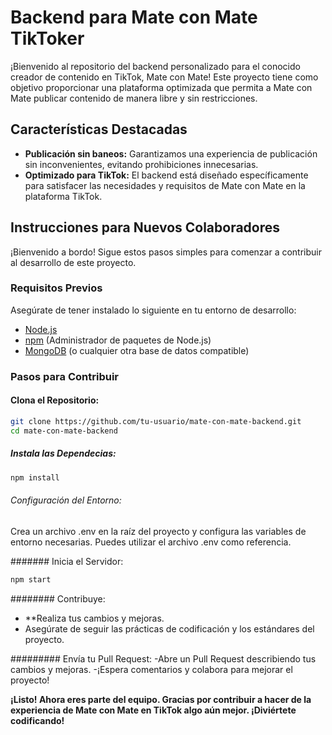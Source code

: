 # Backend para Mate con Mate TikToker

¡Bienvenido al repositorio del backend personalizado para el conocido creador de contenido en TikTok, Mate con Mate! Este proyecto tiene como objetivo proporcionar una plataforma optimizada que permita a Mate con Mate publicar contenido de manera libre y sin restricciones.

## Características Destacadas
- **Publicación sin baneos:** Garantizamos una experiencia de publicación sin inconvenientes, evitando prohibiciones innecesarias.
- **Optimizado para TikTok:** El backend está diseñado específicamente para satisfacer las necesidades y requisitos de Mate con Mate en la plataforma TikTok.

## Instrucciones para Nuevos Colaboradores

¡Bienvenido a bordo! Sigue estos pasos simples para comenzar a contribuir al desarrollo de este proyecto.

### Requisitos Previos
Asegúrate de tener instalado lo siguiente en tu entorno de desarrollo:
- [Node.js](https://nodejs.org/)
- [npm](https://www.npmjs.com/) (Administrador de paquetes de Node.js)
- [MongoDB](https://www.mongodb.com/) (o cualquier otra base de datos compatible)

### Pasos para Contribuir

#### Clona el Repositorio:
   ```bash
   git clone https://github.com/tu-usuario/mate-con-mate-backend.git
   cd mate-con-mate-backend
```
##### Instala las Dependecias:
```bash
npm install
```
###### Configuración del Entorno:
   Crea un archivo .env en la raíz del proyecto y configura las variables de entorno necesarias. Puedes utilizar el archivo .env como referencia.

####### Inicia el Servidor:
```bash
npm start
```
######## Contribuye:
- **Realiza tus cambios y mejoras.
- Asegúrate de seguir las prácticas de codificación y los estándares del proyecto.

######### Envía tu Pull Request:
-Abre un Pull Request describiendo tus cambios y mejoras.
-¡Espera comentarios y colabora para mejorar el proyecto!

**¡Listo! Ahora eres parte del equipo. Gracias por contribuir a hacer de la experiencia de Mate con Mate en TikTok algo aún mejor. ¡Diviértete codificando!**
